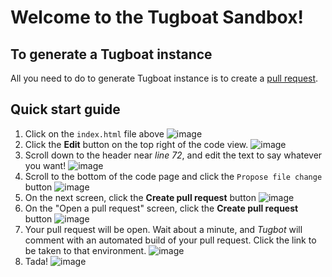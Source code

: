 # Welcome to the Tugboat Sandbox!

## To generate a Tugboat instance

All you need to do to generate Tugboat instance is to create a [pull request](https://help.github.com/articles/using-pull-requests/).

## Quick start guide

1. Click on the `index.html` file above
![image](https://www.evernote.com/shard/s443/sh/a604375f-c2a2-4973-92a2-30759a1c25b9/beec85002b7939d6/res/b62b3544-24ac-477b-8e26-b4028fe37347/skitch.png)
2. Click the **Edit** button on the top right of the code view.
![image](https://www.evernote.com/shard/s443/sh/d6ac42ca-dd92-4338-8efe-c1caa3d08651/584f7b978ec2693a/res/355ddb63-d989-4153-9d2b-f6a8281b4b6a/skitch.png)
3. Scroll down to the header near *line 72*, and edit the text to say whatever you want!
![image](https://www.evernote.com/shard/s443/sh/e7e4cf4f-ff68-4008-9b11-1f91fd684313/77dc5501b5143b0b/res/fe42f56d-f2bf-4073-b7a9-197efa888dd9/skitch.png)
4. Scroll to the bottom of the code page and click the `Propose file change` button
![image](https://www.evernote.com/shard/s443/sh/484292fb-1a13-4ba3-810c-a2bbdfd1ec30/9cb8fa773bb73ee3/res/51419a26-2202-4a2e-b12a-61dc7e275579/skitch.png)
5. On the next screen, click the **Create pull request** button
![image](https://www.evernote.com/shard/s443/sh/75ad5ecb-b213-4ca5-8ca2-b6b2bf19ff5f/881bfec0f4c46aba/res/e1ae8464-95e2-4c92-b0ee-6d7b7b362315/skitch.png)
6. On the "Open a pull request" screen, click the **Create pull request** button
![image](https://www.evernote.com/shard/s443/sh/89bd5453-5d52-4f8d-b283-af764e691f11/7b53464098a4686a/res/bd0ac8eb-a264-4235-b3cd-f7c17cfc7f2b/skitch.png)
7. Your pull request will be open. Wait about a minute, and *Tugbot* will comment with an automated build of your pull request. Click the link to be taken to that environment.
![image](https://www.evernote.com/shard/s443/sh/81274139-aa5f-43ee-ad50-1608fa145a18/a505f1181661ca44/res/6c143d39-2988-439d-8377-c2c0384ff332/skitch.png)
8. Tada!
![image](https://www.evernote.com/shard/s443/sh/20226f14-cf8f-4e99-8a1b-7d784df2e11e/a7f7947e9c5754cc/res/e623b0e8-6761-48be-90df-b23fc918ec66/skitch.png)
